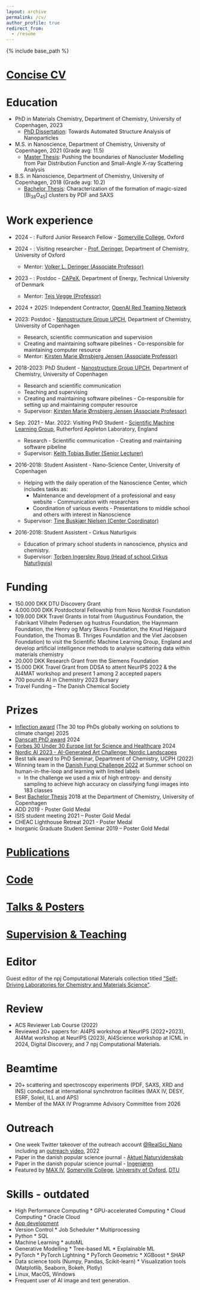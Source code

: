 ```yaml
---
layout: archive
permalink: /cv/
author_profile: true
redirect_from:
  - /resume
---
```


{% include base_path %}

[Concise CV](../files/CurriculumVitae.pdf)
======

Education
======
* PhD in Materials Chemistry, Department of Chemistry, University of Copenhagen, 2023
  * [PhD Dissertation](../files/PhDThesis_HTML_eBook/index.html): Towards Automated Structure Analysis of Nanoparticles
* M.S. in Nanoscience, Department of Chemistry, University of Copenhagen, 2021 (Grade avg: 11.5)
  * [Master Thesis](../files/MasterThesis_HTML_eBook/index.html): Pushing the boundaries of Nanocluster Modelling from Pair Distribution Function and Small-Angle X-ray Scattering Analysis
* B.S. in Nanoscience, Department of Chemistry, University of Copenhagen, 2018 (Grade avg: 10.2)
  * [Bachelor Thesis](../files/BachelorThesis.pdf): Characterization of the formation of magic-sized [Bi<sub>38</sub>O<sub>45</sub>] clusters by PDF and SAXS

Work experience
======
* 2024 - : Fulford Junior Research Fellow - [Somerville College](https://www.some.ox.ac.uk/), Oxford
* 2024 - : Visiting researcher - [Prof. Deringer](https://www.chem.ox.ac.uk/people/volker-deringer), Department of Chemistry, University of Oxford
  * Mentor: [Volker L. Deringer (Associate Professor)](https://scholar.google.com/citations?user=LmnbxvQAAAAJ&hl=de)
* 2023 - : Postdoc - [CAPeX](https://capex.dtu.dk/), Department of Energy, Technical University of Denmark
  * Mentor: [Tejs Vegge (Professor)](https://orbit.dtu.dk/en/persons/tejs-vegge)
* 2024 + 2025: Independent Contractor, [OpenAI Red Teaming Network](https://openai.com/index/red-teaming-network/)
* 2023: Postdoc - [Nanostructure Group UPCH](https://nanostructure-cph.com/), Department of Chemistry, University of Copenhagen
    * Research, scientific communication and supervision
    * Creating and maintaining software pibelines - Co-responsible for maintaining computer resource
  * Mentor: [Kirsten Marie Ørnsbjerg Jensen (Associate Professor)](https://chem.ku.dk/ansatte/alle/?pure=en/persons/540779)
* 2018-2023: PhD Student - [Nanostructure Group UPCH](https://nanostructure-cph.com/), Department of Chemistry, University of Copenhagen
    * Research and scientific communication
    * Teaching and supervising
    * Creating and maintaining software pibelines - Co-responsible for setting up and maintaining computer resource
  * Supervisor: [Kirsten Marie Ørnsbjerg Jensen (Associate Professor)](https://chem.ku.dk/ansatte/alle/?pure=en/persons/540779)

* Sep. 2021 - Mar. 2022: Visiting PhD Student - [Scientific Machine Learning Group](https://www.scd.stfc.ac.uk/Pages/Scientific-Machine-Learning.aspx), Rutherford Appleton Laboratory, England
    * Research - Scientific communication - Creating and maintaining software pibeline
  * Supervisor: [Keith Tobias Butler (Senior Lecturer)](https://mdi-group.github.io/)

* 2016-2018: Student Assistent - Nano-Science Center, University of Copenhagen
    * Helping with the daily operation of the Nanoscience Center, which includes tasks as:
      * Maintenance and development of a professional and easy website - Communication with researchers
      * Coordination of various events - Presentations to middle school and others with interest in Nanoscience
  * Supervisor: [Tine Buskjær Nielsen (Center Coordinator)](https://nano.ku.dk/english/contact/)
  
* 2016-2018: Student Assistent - Cirkus Naturligvis
    * Education of primary school students in nanoscience, physics and chemistry.
  * Supervisor: [Torben Ingerslev Roug (Head of school Cirkus Naturligvis)](https://www.linkedin.com/in/torbeningerslevroug/?originalSubdomain=dk)

Funding
======
* 150.000 DKK DTU Discovery Grant
* 4.000.000 DKK Postdoctoral Fellowship from Novo Nordisk Foundation
* 109.000 DKK Travel Grants in total from (Augustinus Foundation, the Fabrikant Vilhelm Pedersen og hustrus Foundation, the Haynmann Foundation, the Henry og Mary Skovs Foundation, the Knud Højgaard Foundation, the Thomas B. Thriges Foundation and the Viet Jacobsen Foundation) to visit the Scientific Machine Learning Group, England and develop artificial intelligence methods to analyse scattering data within materials chemistry
* 20.000 DKK Research Grant from the Siemens Foundation
* 15.000 DKK Travel Grant from DDSA to attent NeurIPS 2022 & the AI4MAT workshop and present 1 among 2 accepted papers
* 700 pounds AI in Chemistry 2023 Bursary
* Travel Funding – The Danish Chemical Society

Prizes 
======
* [Inflection award](https://inflectionaward.com/) (The 30 top PhDs globally working on solutions to climate change) 2025
* [Danscatt PhD award](https://danscatt.dk/danscatt-annual-meeting-2024/) 2024
* [Forbes 30 Under 30 Europe list for Science and Healthcare](https://www.forbes.com/30-under-30/2024/europe/science-healthcare?profile=andy-sode-anker) 2024
* [Nordic AI 2023 - AI-Generated Art Challenge: Nordic Landscapes](../files/AndySAnker_Depict_a_tranquil_morning_in_Copenhagen_as_the_city__5ea71928-87d7-4573-82e9-df67575a646b.png)
* Best talk award to PhD Seminar, Department of Chemistry, UCPH (2022)
* Winning team in the [Danish Fungi Challenge 2022](https://human-in-the-loop.compute.dtu.dk/challenge/) at Summer school on human-in-the-loop and learning with limited labels 
  * In the challenge we used a mix of high entropy- and density sampling to achieve high accuracy on classifying fungi images into 183 classes
* Best [Bachelor Thesis](../files/BachelorThesis.pdf) 2018 at the Department of Chemistry, University of Copenhagen
* ADD 2019 - Poster Gold Medal
* ISIS student meeting 2021 – Poster Gold Medal
* CHEAC Lighthouse Retreat 2021 - Poster Medal
* Inorganic Graduate Student Seminar 2019 – Poster Gold Medal

[Publications](https://scholar.google.com/citations?user=uQY14MjfYsIC&hl=da&oi=ao)
======

[Code](https://github.com/AndySAnker)
======

[Talks & Posters](https://andySAnker.github.io/talks/)
======

[Supervision & Teaching](https://andySAnker.github.io/teaching/)
======

Editor
======
Guest editor of the npj Computational Materials collection titled ["Self-Driving Laboratories for Chemistry and Materials Science"](https://www.nature.com/collections/eiiadfbbhb/guest-editor).

Review
======
* ACS Reviewer Lab Course (2022)
* Reviewed 20+ papers for: AI4PS workshop at NeurIPS (2022+2023), AI4Mat workshop at NeurIPS (2023), AI4Science workshop at ICML in 2024, Digital Discovery, and 7 npj Computational Materials.

Beamtime
======
* 20+ scattering and spectroscopy experiments (PDF, SAXS, XRD and INS) conducted at international synchrotron facilities (MAX IV, DESY, ESRF, Soleil, ILL and APS)
* Member of the MAX IV Programme Advisory Committee from 2026

Outreach
======
* One week Twitter takeover of the outreach account [@RealSci_Nano](https://twitter.com/RealSci_Nano) including an [outreach video](https://youtu.be/PywCje9_YF4), 2022
* Paper in the danish popular science journal - [Aktuel Naturvidenskab](https://aktuelnaturvidenskab.dk/fileadmin/Aktuel_Naturvidenskab/nr-1/AN1-2021-materialeudvikling.pdf">Aktuel)
* Paper in the danish popular science journal - [Ingeniøren](https://ing.dk/holdning/fagligt-talt-selvkoerende-ai-laboratorier-skal-drive-fremtidens-materialeforskning)
* Featured by [MAX IV](https://www.maxiv.lu.se/article/inventive-ai-and-robotic-self-driving-lab-accelerates-material-discoveries/), [Somerville College](https://issuu.com/somervillecollege/docs/somerville_magazine_2025), [University of Oxford](https://www.chem.ox.ac.uk/article/andy-sode-anker-selected-among-30-best-young-scientists-in-the-world-working-on-climate-chan), [DTU](https://www.dtu.dk/newsarchive/2024/04/andy-sode-anker-i-forbes-30-under-30)

Skills - outdated
======
* High Performance Computing  * GPU-accelerated Computing * Cloud Computing * Oracle Cloud
* [App development](https://huggingface.co/AndySAnker)
* Version Control * Job Scheduler * Multiprocessing
* Python * SQL
* Machine Learning * autoML
* Generative Modelling * Tree-based ML * Explainable ML 
* PyTorch * PyTorch Lightning * PyTorch Geometric * XGBoost * SHAP
* Data science tools (Numpy, Pandas, Scikit-learn) * Visualization tools (Matplotlib, Seaborn, Bokeh, Plotly)
* Linux, MacOS, Windows
* Frequent user of AI image and text generation.


<!--
Publications
======
  <ul>{% for post in site.publications %}
    {% include archive-single-cv.html %}
  {% endfor %}</ul>
  
Talks
======
  <ul>{% for post in site.talks %}
    {% include archive-single-talk-cv.html %}
  {% endfor %}</ul>
  
Teaching
======
  <ul>{% for post in site.teaching %}
    {% include archive-single-cv.html %}
  {% endfor %}</ul>

-->
  